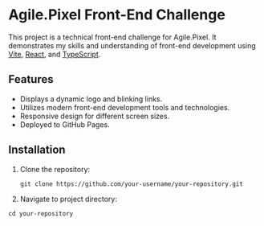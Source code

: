 # Agile.Pixel Front-End Challenge

This project is a technical front-end challenge for Agile.Pixel. It demonstrates my skills and understanding of front-end development using [Vite](https://vitejs.dev/), [React](https://reactjs.org/), and [TypeScript](https://www.typescriptlang.org/).

## Features

- Displays a dynamic logo and blinking links.
- Utilizes modern front-end development tools and technologies.
- Responsive design for different screen sizes.
- Deployed to GitHub Pages.

## Installation

1. Clone the repository:

   ```
   git clone https://github.com/your-username/your-repository.git
   ```

2. Navigate to project directory:

```
cd your-repository
```